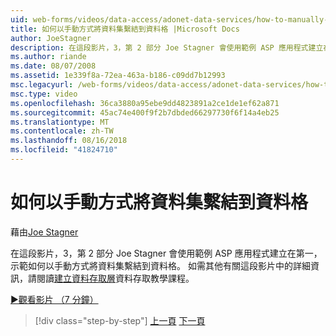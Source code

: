 ```yaml
---
uid: web-forms/videos/data-access/adonet-data-services/how-to-manually-bind-a-dataset-to-a-datagrid
title: 如何以手動方式將資料集繫結到資料格 |Microsoft Docs
author: JoeStagner
description: 在這段影片，3，第 2 部分 Joe Stagner 會使用範例 ASP 應用程式建立在第一，示範如何以手動方式將資料集繫結到資料格。 如需...
ms.author: riande
ms.date: 08/07/2008
ms.assetid: 1e339f8a-72ea-463a-b186-c09dd7b12993
msc.legacyurl: /web-forms/videos/data-access/adonet-data-services/how-to-manually-bind-a-dataset-to-a-datagrid
msc.type: video
ms.openlocfilehash: 36ca3880a95ebe9dd4823891a2ce1de1ef62a871
ms.sourcegitcommit: 45ac74e400f9f2b7dbded66297730f6f14a4eb25
ms.translationtype: MT
ms.contentlocale: zh-TW
ms.lasthandoff: 08/16/2018
ms.locfileid: "41824710"
---
```

<a name="how-to-manually-bind-a-dataset-to-a-datagrid"></a>如何以手動方式將資料集繫結到資料格
====================
藉由[Joe Stagner](https://github.com/JoeStagner)

在這段影片，3，第 2 部分 Joe Stagner 會使用範例 ASP 應用程式建立在第一，示範如何以手動方式將資料集繫結到資料格。 如需其他有關這段影片中的詳細資訊，請閱讀[建立資料存取層](../../../overview/data-access/introduction/creating-a-data-access-layer-vb.md)資料存取教學課程。

[&#9654;觀看影片 （7 分鐘）](https://channel9.msdn.com/Blogs/ASP-NET-Site-Videos/how-to-manually-bind-a-dataset-to-a-datagrid)

> [!div class="step-by-step"]
> [上一頁](data-access-layers-in-aspnet-applications.md)
> [下一頁](how-to-work-with-datasets-and-filters-from-an-asp-application.md)
